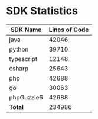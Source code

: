 # SDK Statistics

| SDK Name | Lines of Code |
| -------- | ------------- |
| java | 42046 |
| python | 39710 |
| typescript | 12148 |
| csharp | 25643 |
| php | 42688 |
| go | 30063 |
| phpGuzzle6 | 42688 |
| **Total** | 234986 |
